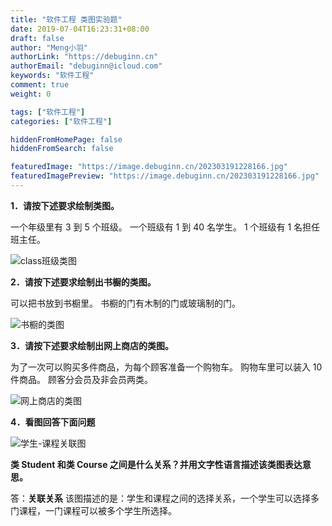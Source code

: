 ```yaml
---
title: "软件工程 类图实验题"
date: 2019-07-04T16:23:31+08:00
draft: false
author: "Meng小羽"
authorLink: "https://debuginn.cn"
authorEmail: "debuginn@icloud.com"
keywords: "软件工程"
comment: true
weight: 0

tags: ["软件工程"]
categories: ["软件工程"]

hiddenFromHomePage: false
hiddenFromSearch: false

featuredImage: "https://image.debuginn.cn/202303191228166.jpg"
featuredImagePreview: "https://image.debuginn.cn/202303191228166.jpg"
---
```


**1．请按下述要求绘制类图。**

一个年级里有 3 到 5 个班级。
一个班级有 1 到 40 名学生。
1 个班级有 1 名担任班主任。

![class班级类图](https://image.debuginn.cn/202303191229848.png)

**2．请按下述要求绘制出书橱的类图。**

可以把书放到书橱里。
书橱的门有木制的门或玻璃制的门。

![书橱的类图](https://image.debuginn.cn/202303191230260.png)

**3．请按下述要求绘制出网上商店的类图。**

为了一次可以购买多件商品，为每个顾客准备一个购物车。
购物车里可以装入 10 件商品。
顾客分会员及非会员两类。

![网上商店的类图](https://image.debuginn.cn/202303191231932.png)

**4．看图回答下面问题** 

![学生-课程关联图](https://image.debuginn.cn/202303191232619.png)

**类 Student 和类 Course 之间是什么关系？并用文字性语言描述该类图表达意思。**

答：**关联关系**
该图描述的是：学生和课程之间的选择关系，一个学生可以选择多门课程，一门课程可以被多个学生所选择。